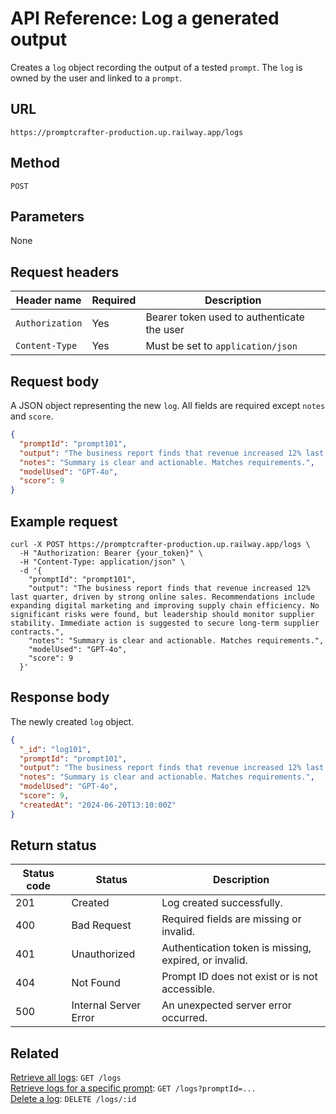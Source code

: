 # API Reference: Log a generated output

Creates a `log` object recording the output of a tested `prompt`. The `log` is owned by the user and linked to a `prompt`.

## URL

```text
https://promptcrafter-production.up.railway.app/logs
```

## Method

`POST`

## Parameters

None

## Request headers

| Header name     | Required | Description                                |
|-----------------|----------|--------------------------------------------|
| `Authorization` | Yes      | Bearer token used to authenticate the user |
| `Content-Type`  | Yes      | Must be set to `application/json`          |

## Request body

A JSON object representing the new `log`. All fields are required except `notes` and `score`.

```json
{
  "promptId": "prompt101",
  "output": "The business report finds that revenue increased 12% last quarter, driven by strong online sales. Recommendations include expanding digital marketing and improving supply chain efficiency. No significant risks were found, but leadership should monitor supplier stability. Immediate action is suggested to secure long-term supplier contracts.",
  "notes": "Summary is clear and actionable. Matches requirements.",
  "modelUsed": "GPT-4o",
  "score": 9
}
```

## Example request

```shell
curl -X POST https://promptcrafter-production.up.railway.app/logs \
  -H "Authorization: Bearer {your_token}" \
  -H "Content-Type: application/json" \
  -d '{
    "promptId": "prompt101",
    "output": "The business report finds that revenue increased 12% last quarter, driven by strong online sales. Recommendations include expanding digital marketing and improving supply chain efficiency. No significant risks were found, but leadership should monitor supplier stability. Immediate action is suggested to secure long-term supplier contracts.",
    "notes": "Summary is clear and actionable. Matches requirements.",
    "modelUsed": "GPT-4o",
    "score": 9
  }'
```

## Response body

The newly created `log` object.

```json
{
  "_id": "log101",
  "promptId": "prompt101",
  "output": "The business report finds that revenue increased 12% last quarter, driven by strong online sales. Recommendations include expanding digital marketing and improving supply chain efficiency. No significant risks were found, but leadership should monitor supplier stability. Immediate action is suggested to secure long-term supplier contracts.",
  "notes": "Summary is clear and actionable. Matches requirements.",
  "modelUsed": "GPT-4o",
  "score": 9,
  "createdAt": "2024-06-20T13:10:00Z"
}
```

## Return status

| Status code | Status                 | Description                                           |
|-------------|------------------------|-------------------------------------------------------|
| 201         | Created                | Log created successfully.                             |
| 400         | Bad Request            | Required fields are missing or invalid.               |
| 401         | Unauthorized           | Authentication token is missing, expired, or invalid. |
| 404         | Not Found              | Prompt ID does not exist or is not accessible.        |
| 500         | Internal Server Error  | An unexpected server error occurred.                  |

## Related

[Retrieve all logs](reference/endpoints/get-logs.md): `GET /logs`  
[Retrieve logs for a specific prompt](reference/endpoints/get-logs-by-prompt.md): `GET /logs?promptId=...`  
[Delete a log](reference/endpoints/delete-logs-id.md): `DELETE /logs/:id`  
